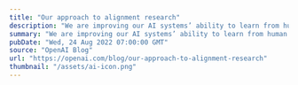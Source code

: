 ```yaml
---
title: "Our approach to alignment research"
description: "We are improving our AI systems’ ability to learn from human feedback and to assist humans at evaluating AI. Our goal is to build a sufficiently aligned AI system that can help us solve all other alignment problems."
summary: "We are improving our AI systems’ ability to learn from human feedback and to assist humans at evaluating AI. Our goal is to build a sufficiently aligned AI system that can help us solve all other alignment problems."
pubDate: "Wed, 24 Aug 2022 07:00:00 GMT"
source: "OpenAI Blog"
url: "https://openai.com/blog/our-approach-to-alignment-research"
thumbnail: "/assets/ai-icon.png"
---
```


